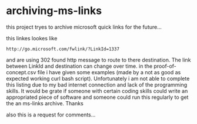 # archiving-ms-links

this project tryes to archive microsoft quick links for the future...

this linkes lookes like

```http://go.microsoft.com/fwlink/?LinkId=1337```

and are using 302 found http message to route to there destination. The link between LinkId and destination can change over time. in the proof-of-concept.csv file i have given some examples (made by a not as good as expected working curl bash script). Unfortunately i am not able to complete this listing due to my bad internet connection and lack of the  programming skills. It would be grate if someone with certain coding skills could write an appropriated piece of software and someone could run this regularly to get the an ms-links archive. Thanks

also this is a request for comments...
